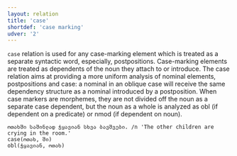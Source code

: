 ```yaml
---
layout: relation
title: 'case'
shortdef: 'case marking'
udver: '2'
---
```


`case` relation is used for any case-marking element which is treated as a separate syntactic word, especially, postpositions. Case-marking elements are treated as dependents of the noun they attach to or introduce. The case relation aims at providing a more uniform analysis of nominal elements, postpositions and case: a nominal in an oblique case will receive the same dependency structure as a nominal introduced by a postposition. When case markers are morphemes, they are not divided off the noun as a separate case dependent, but the noun as a whole is analyzed as obl (if dependent on a predicate) or nmod (if dependent on noun).

~~~ sdparse
ოთახში საშინლად ჭყავიან სხვა ბავშვები. /n 'The other children are crying in the room.'
case(ოთახ, ში)
obl(ჭყავიან, ოთახ)
~~~
<!-- Interlanguage links updated Ne 5. května 2024, 18:20:48 CEST -->
